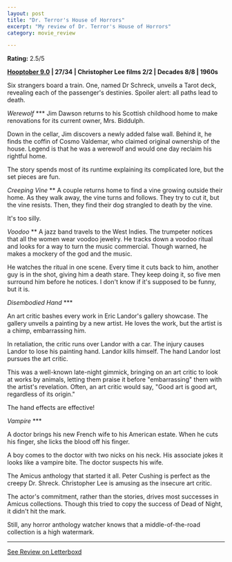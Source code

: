 ```yaml
---
layout: post
title: "Dr. Terror's House of Horrors"
excerpt: "My review of Dr. Terror's House of Horrors"
category: movie_review

---
```


**Rating:** 2.5/5

<b><a href="https://boxd.it/pOmcY/detail" rel="nofollow">Hooptober 9.0</a> | 27/34 | Christopher Lee films 2/2 | Decades 8/8 | 1960s</b>

Six strangers board a train. One, named Dr Schreck, unveils a Tarot deck, revealing each of the passenger's destinies. Spoiler alert: all paths lead to death.

<i>Werewolf</i> ***
Jim Dawson returns to his Scottish childhood home to make renovations for its current owner, Mrs. Biddulph.

Down in the cellar, Jim discovers a newly added false wall. Behind it, he finds the coffin of Cosmo Valdemar, who claimed original ownership of the house. Legend is that he was a werewolf and would one day reclaim his rightful home.

The story spends most of its runtime explaining its complicated lore, but the set pieces are fun.


<i>Creeping Vine</i> **
A couple returns home to find a vine growing outside their home. As they walk away, the vine turns and follows. They try to cut it, but the vine resists. Then, they find their dog strangled to death by the vine.

It's too silly.


<i>Voodoo</i> **
A jazz band travels to the West Indies. The trumpeter notices that all the women wear voodoo jewelry. He tracks down a voodoo ritual and looks for a way to turn the music commercial. Though warned, he makes a mockery of the god and the music.

He watches the ritual in one scene. Every time it cuts back to him, another guy is in the shot, giving him a death stare. They keep doing it, so five men surround him before he notices. I don't know if it's supposed to be funny, but it is.


<i>Disembodied Hand</i> ***

An art critic bashes every work in Eric Landor's gallery showcase. The gallery unveils a painting by a new artist. He loves the work, but the artist is a chimp, embarrassing him.

In retaliation, the critic runs over Landor with a car. The injury causes Landor to lose his painting hand. Landor kills himself. The hand Landor lost pursues the art critic.

This was a well-known late-night gimmick, bringing on an art critic to look at works by animals, letting them praise it before "embarrassing" them with the artist's revelation. Often, an art critic would say, "Good art is good art, regardless of its origin."

The hand effects are effective!


<i>Vampire</i> ***

A doctor brings his new French wife to his American estate. When he cuts his finger, she licks the blood off his finger.

A boy comes to the doctor with two nicks on his neck. His associate jokes it looks like a vampire bite. The doctor suspects his wife.


The Amicus anthology that started it all. Peter Cushing is perfect as the creepy Dr. Shreck. Christopher Lee is amusing as the insecure art critic.

The actor's commitment, rather than the stories, drives most successes in Amicus collections. Though this tried to copy the success of Dead of Night, it didn't hit the mark.

Still, any horror anthology watcher knows that a middle-of-the-road collection is a high watermark.

<hr>

[See Review on Letterboxd](https://boxd.it/5dBFc9)
